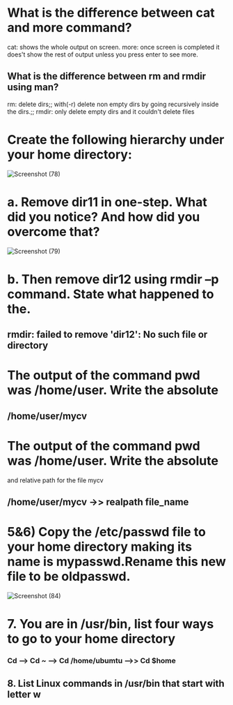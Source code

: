 # What is the difference between cat and more command?
cat: shows the whole output on screen.
more: once screen is completed it does't show the rest of output unless you press enter to see more.
## What is the difference between rm and rmdir using man?
rm: delete dirs;;
with(-r) delete non empty dirs by going recursively inside the dirs.;;
rmdir: only delete empty dirs and it couldn't delete files
# Create the following hierarchy under your home directory:
![Screenshot (78)](https://github.com/user-attachments/assets/650fd9e1-8662-402f-9fe8-f46316748242)
# a. Remove dir11 in one-step. What did you notice? And how did you overcome that?
![Screenshot (79)](https://github.com/user-attachments/assets/4075918e-96e3-4975-8676-add6c48b6bbf)
# b. Then remove dir12 using rmdir –p command. State what happened to the.
## rmdir: failed to remove 'dir12': No such file or directory
# The output of the command pwd was /home/user. Write the absolute
## /home/user/mycv
# The output of the command pwd was /home/user. Write the absolute
and relative path for the file mycv
## /home/user/mycv     ->>    realpath file_name
# 5&6) Copy the /etc/passwd file to your home directory making its name is mypasswd.Rename this new file to be oldpasswd.
![Screenshot (84)](https://github.com/user-attachments/assets/93f6dca0-d90a-4d33-940e-81e2db191bbc)
# 7. You are in /usr/bin, list four ways to go to your home directory
### Cd --> Cd ~   --> Cd /home/ubumtu   -->> Cd $home
## 8. List Linux commands in /usr/bin that start with letter w


